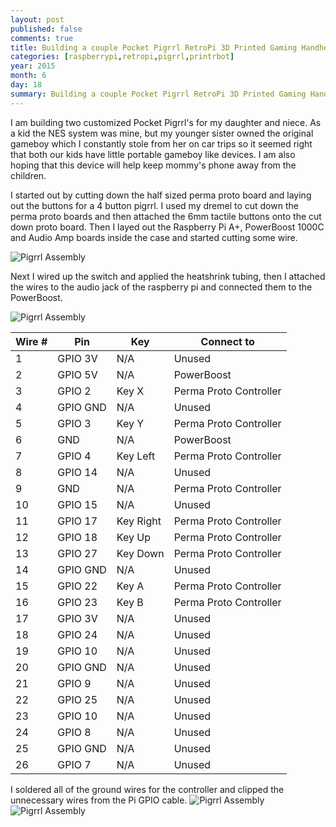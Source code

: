 ```yaml
---
layout: post
published: false
comments: true
title: Building a couple Pocket Pigrrl RetroPi 3D Printed Gaming Handhelds
categories: [raspberrypi,retropi,pigrrl,printrbot]
year: 2015
month: 6
day: 18
summary: Building a couple Pocket Pigrrl RetroPi 3D Printed Gaming Handhelds
---
```


I am building two customized Pocket Pigrrl's for my daughter and niece.  As a kid the NES system was mine, but my younger sister owned the original gameboy which I constantly stole from her on car trips so it seemed right that both our kids have little portable gameboy like devices. I am also hoping that this device will help keep mommy's phone away from the children.

I started out by cutting down the half sized perma proto board and laying out the buttons for a 4 button pigrrl.  I used my dremel to cut down the perma proto boards and then attached the 6mm tactile buttons onto the cut down proto board. Then I layed out the Raspberry Pi A+, PowerBoost 1000C and Audio Amp boards inside the case and started cutting some wire.

<img alt="Pigrrl Assembly" src="http://garthvh.com/assets/img/pigrrl/pigrrl_assembly_1.jpg" class="img-responsive img-rounded" />

Next I wired up the switch and applied the heatshrink tubing, then I attached the wires to the audio jack of the raspberry pi and connected them to the PowerBoost.

<img alt="Pigrrl Assembly" src="http://garthvh.com/assets/img/pigrrl/pigrrl_assembly_2.jpg" class="img-responsive img-rounded" />
<div class="table-responsive">
  <table class="table">
    <thead>
      <tr>
        <th>Wire #</th>
        <th>Pin</th>
        <th>Key</th>
        <th>Connect to</th>
      </tr>
    </thead>
    <tbody>
      <tr>
        <td>1</td>
        <td>GPIO 3V</td>
        <td>N/A</td>
        <td>Unused</td>
      </tr>
      <tr>
        <td>2</td>
        <td>GPIO 5V</td>
        <td>N/A</td>
        <td>PowerBoost</td>
      </tr>
      <tr>
        <td>3</td>
        <td>GPIO 2</td>
        <td>Key X</td>
        <td>Perma Proto Controller</td>
      </tr>
      <tr>
        <td>4</td>
        <td>GPIO GND</td>
        <td>N/A</td>
        <td>Unused</td>
      </tr>
      <tr>
        <td>5</td>
        <td>GPIO 3</td>
        <td>Key Y</td>
        <td>Perma Proto Controller</td>
      </tr>
      <tr>
        <td>6</td>
        <td>GND</td>
        <td>N/A</td>
        <td>PowerBoost</td>
      </tr>
      <tr>
        <td>7</td>
        <td>GPIO 4</td>
        <td>Key Left</td>
        <td>Perma Proto Controller</td>
      </tr>
      <tr>
        <td>8</td>
        <td>GPIO 14</td>
        <td>N/A</td>
        <td>Unused</td>
      </tr>
      <tr>
        <td>9</td>
        <td>GND</td>
        <td>N/A</td>
        <td>Perma Proto Controller</td>
      </tr>
      <tr>
        <td>10</td>
        <td>GPIO 15</td>
        <td>N/A</td>
        <td>Unused</td>
      </tr>
      <tr>
        <td>11</td>
        <td>GPIO 17</td>
        <td>Key Right</td>
        <td>Perma Proto Controller</td>
      </tr>
      <tr>
        <td>12</td>
        <td>GPIO 18</td>
        <td>Key Up</td>
        <td>Perma Proto Controller</td>
      </tr>
      <tr>
        <td>13</td>
        <td>GPIO 27</td>
        <td>Key Down</td>
        <td>Perma Proto Controller</td>
      </tr>
      <tr>
        <td>14</td>
        <td>GPIO GND</td>
        <td>N/A</td>
        <td>Unused</td>
      </tr>
      <tr>
        <td>15</td>
        <td>GPIO 22</td>
        <td>Key A</td>
        <td>Perma Proto Controller</td>
      </tr>
      <tr>
        <td>16</td>
        <td>GPIO 23</td>
        <td>Key B</td>
        <td>Perma Proto Controller</td>
      </tr>
      <tr>
        <td>17</td>
        <td>GPIO 3V</td>
        <td>N/A</td>
        <td>Unused</td>
      </tr>
      <tr>
        <td>18</td>
        <td>GPIO 24</td>
        <td>N/A</td>
        <td>Unused</td>
      </tr>
      <tr>
        <td>19</td>
        <td>GPIO 10</td>
        <td>N/A</td>
        <td>Unused</td>
      </tr>
      <tr>
        <td>20</td>
        <td>GPIO GND</td>
        <td>N/A</td>
        <td>Unused</td>
      </tr>
      <tr>
        <td>21</td>
        <td>GPIO 9</td>
        <td>N/A</td>
        <td>Unused</td>
      </tr>
      <tr>
        <td>22</td>
        <td>GPIO 25</td>
        <td>N/A</td>
        <td>Unused</td>
      </tr>
      <tr>
        <td>23</td>
        <td>GPIO 10</td>
        <td>N/A</td>
        <td>Unused</td>
      </tr>
      <tr>
        <td>24</td>
        <td>GPIO 8</td>
        <td>N/A</td>
        <td>Unused</td>
      </tr>
      <tr>
        <td>25</td>
        <td>GPIO GND</td>
        <td>N/A</td>
        <td>Unused</td>
      </tr>
      <tr>
        <td>26</td>
        <td>GPIO 7</td>
        <td>N/A</td>
        <td>Unused</td>
      </tr>
    </tbody>
  </table>
</div>
I soldered all of the ground wires for the controller and clipped the unnecessary wires from the Pi GPIO cable.

<img alt="Pigrrl Assembly" src="http://garthvh.com/assets/img/pigrrl/pigrrl_assembly_3.jpg" class="img-responsive img-rounded" />

<img alt="Pigrrl Assembly" src="http://garthvh.com/assets/img/pigrrl/pigrrl_assembly_4.jpg" class="img-responsive img-rounded" />
